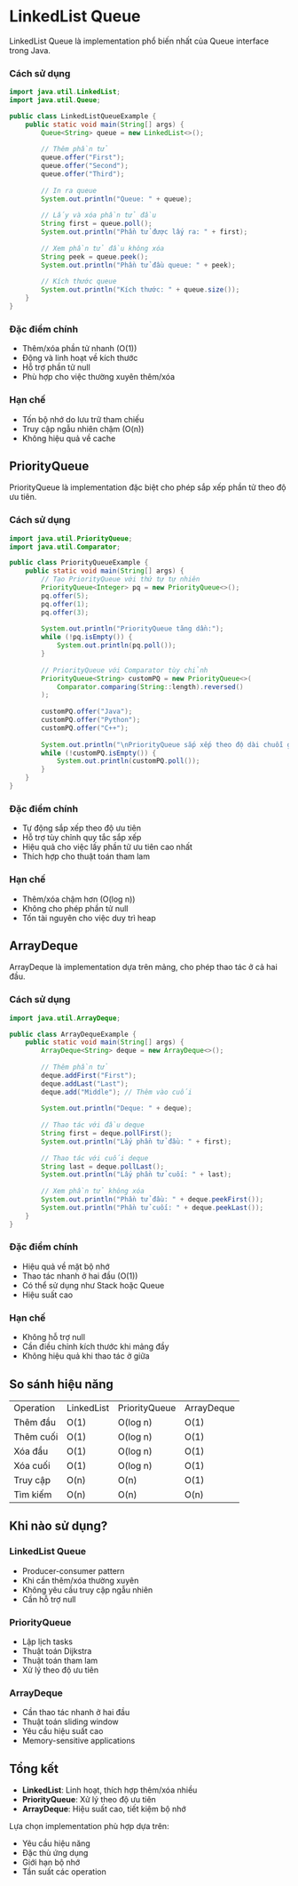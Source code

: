 # LinkedList Queue

LinkedList Queue là implementation phổ biến nhất của Queue interface trong Java.

### Cách sử dụng

```Java
import java.util.LinkedList;
import java.util.Queue;

public class LinkedListQueueExample {
    public static void main(String[] args) {
        Queue<String> queue = new LinkedList<>();
        
        // Thêm phần tử
        queue.offer("First");
        queue.offer("Second");
        queue.offer("Third");
        
        // In ra queue
        System.out.println("Queue: " + queue);
        
        // Lấy và xóa phần tử đầu
        String first = queue.poll();
        System.out.println("Phần tử được lấy ra: " + first);
        
        // Xem phần tử đầu không xóa
        String peek = queue.peek();
        System.out.println("Phần tử đầu queue: " + peek);
        
        // Kích thước queue
        System.out.println("Kích thước: " + queue.size());
    }
}
```

### Đặc điểm chính

- Thêm/xóa phần tử nhanh (O(1))
- Động và linh hoạt về kích thước
- Hỗ trợ phần tử null
- Phù hợp cho việc thường xuyên thêm/xóa

### Hạn chế

- Tốn bộ nhớ do lưu trữ tham chiếu
- Truy cập ngẫu nhiên chậm (O(n))
- Không hiệu quả về cache

## PriorityQueue

PriorityQueue là implementation đặc biệt cho phép sắp xếp phần tử theo độ ưu tiên.

### Cách sử dụng

```Java
import java.util.PriorityQueue;
import java.util.Comparator;

public class PriorityQueueExample {
    public static void main(String[] args) {
        // Tạo PriorityQueue với thứ tự tự nhiên
        PriorityQueue<Integer> pq = new PriorityQueue<>();
        pq.offer(5);
        pq.offer(1);
        pq.offer(3);
        
        System.out.println("PriorityQueue tăng dần:");
        while (!pq.isEmpty()) {
            System.out.println(pq.poll());
        }
        
        // PriorityQueue với Comparator tùy chỉnh
        PriorityQueue<String> customPQ = new PriorityQueue<>(
            Comparator.comparing(String::length).reversed()
        );
        
        customPQ.offer("Java");
        customPQ.offer("Python");
        customPQ.offer("C++");
        
        System.out.println("\nPriorityQueue sắp xếp theo độ dài chuỗi giảm dần:");
        while (!customPQ.isEmpty()) {
            System.out.println(customPQ.poll());
        }
    }
}
```

### Đặc điểm chính

- Tự động sắp xếp theo độ ưu tiên
- Hỗ trợ tùy chỉnh quy tắc sắp xếp
- Hiệu quả cho việc lấy phần tử ưu tiên cao nhất
- Thích hợp cho thuật toán tham lam

### Hạn chế

- Thêm/xóa chậm hơn (O(log n))
- Không cho phép phần tử null
- Tốn tài nguyên cho việc duy trì heap

## ArrayDeque

ArrayDeque là implementation dựa trên mảng, cho phép thao tác ở cả hai đầu.

### Cách sử dụng

```Java
import java.util.ArrayDeque;

public class ArrayDequeExample {
    public static void main(String[] args) {
        ArrayDeque<String> deque = new ArrayDeque<>();
        
        // Thêm phần tử
        deque.addFirst("First");
        deque.addLast("Last");
        deque.add("Middle"); // Thêm vào cuối
        
        System.out.println("Deque: " + deque);
        
        // Thao tác với đầu deque
        String first = deque.pollFirst();
        System.out.println("Lấy phần tử đầu: " + first);
        
        // Thao tác với cuối deque
        String last = deque.pollLast();
        System.out.println("Lấy phần tử cuối: " + last);
        
        // Xem phần tử không xóa
        System.out.println("Phần tử đầu: " + deque.peekFirst());
        System.out.println("Phần tử cuối: " + deque.peekLast());
    }
}
```

### Đặc điểm chính

- Hiệu quả về mặt bộ nhớ
- Thao tác nhanh ở hai đầu (O(1))
- Có thể sử dụng như Stack hoặc Queue
- Hiệu suất cao

### Hạn chế

- Không hỗ trợ null
- Cần điều chỉnh kích thước khi mảng đầy
- Không hiệu quả khi thao tác ở giữa

## So sánh hiệu năng

|   |   |   |   |
|---|---|---|---|
|Operation|LinkedList|PriorityQueue|ArrayDeque|
|Thêm đầu|O(1)|O(log n)|O(1)|
|Thêm cuối|O(1)|O(log n)|O(1)|
|Xóa đầu|O(1)|O(log n)|O(1)|
|Xóa cuối|O(1)|O(log n)|O(1)|
|Truy cập|O(n)|O(n)|O(1)|
|Tìm kiếm|O(n)|O(n)|O(n)|

## Khi nào sử dụng?

### LinkedList Queue

- Producer-consumer pattern
- Khi cần thêm/xóa thường xuyên
- Không yêu cầu truy cập ngẫu nhiên
- Cần hỗ trợ null

### PriorityQueue

- Lập lịch tasks
- Thuật toán Dijkstra
- Thuật toán tham lam
- Xử lý theo độ ưu tiên

### ArrayDeque

- Cần thao tác nhanh ở hai đầu
- Thuật toán sliding window
- Yêu cầu hiệu suất cao
- Memory-sensitive applications

## Tổng kết

- **LinkedList**: Linh hoạt, thích hợp thêm/xóa nhiều
- **PriorityQueue**: Xử lý theo độ ưu tiên
- **ArrayDeque**: Hiệu suất cao, tiết kiệm bộ nhớ

Lựa chọn implementation phù hợp dựa trên:

- Yêu cầu hiệu năng
- Đặc thù ứng dụng
- Giới hạn bộ nhớ
- Tần suất các operation